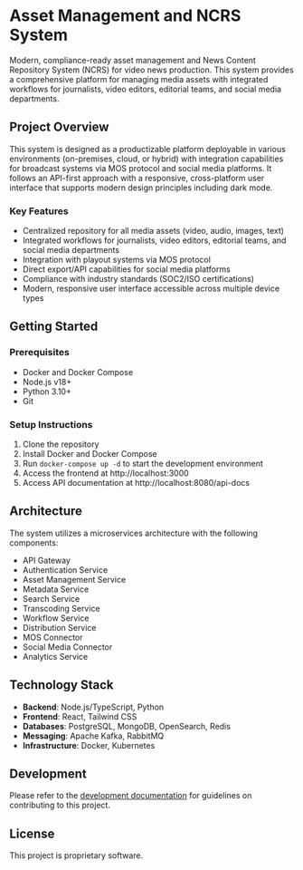 # Asset Management and NCRS System

Modern, compliance-ready asset management and News Content Repository System (NCRS) for video news production. This system provides a comprehensive platform for managing media assets with integrated workflows for journalists, video editors, editorial teams, and social media departments.

## Project Overview

This system is designed as a productizable platform deployable in various environments (on-premises, cloud, or hybrid) with integration capabilities for broadcast systems via MOS protocol and social media platforms. It follows an API-first approach with a responsive, cross-platform user interface that supports modern design principles including dark mode.

### Key Features

- Centralized repository for all media assets (video, audio, images, text)
- Integrated workflows for journalists, video editors, editorial teams, and social media departments
- Integration with playout systems via MOS protocol
- Direct export/API capabilities for social media platforms
- Compliance with industry standards (SOC2/ISO certifications)
- Modern, responsive user interface accessible across multiple device types

## Getting Started

### Prerequisites

- Docker and Docker Compose
- Node.js v18+
- Python 3.10+
- Git

### Setup Instructions

1. Clone the repository
2. Install Docker and Docker Compose
3. Run `docker-compose up -d` to start the development environment
4. Access the frontend at http://localhost:3000
5. Access API documentation at http://localhost:8080/api-docs

## Architecture

The system utilizes a microservices architecture with the following components:

- API Gateway
- Authentication Service
- Asset Management Service
- Metadata Service
- Search Service
- Transcoding Service
- Workflow Service
- Distribution Service
- MOS Connector
- Social Media Connector
- Analytics Service

## Technology Stack

- **Backend**: Node.js/TypeScript, Python
- **Frontend**: React, Tailwind CSS
- **Databases**: PostgreSQL, MongoDB, OpenSearch, Redis
- **Messaging**: Apache Kafka, RabbitMQ
- **Infrastructure**: Docker, Kubernetes

## Development

Please refer to the [development documentation](docs/development/README.md) for guidelines on contributing to this project.

## License

This project is proprietary software.
